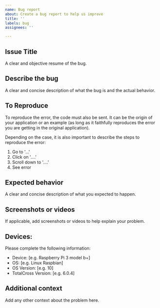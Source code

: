 ```yaml
---
name: Bug report
about: Create a bug report to help us improve
title: ''
labels: bug
assignees: ''

---
```


## Issue Title
A clear and objective resume of the bug.

## Describe the bug
A clear and concise description of what the bug is and the actual behavior.

## To Reproduce
To reproduce the error, the code must also be sent. It can be the origin of your application or an example (as long as it faithfully reproduces the error you are getting in the original application). 

Depending on the case, it is also important to describe the steps to reproduce the error: 

1. Go to '...'
2. Click on '....'
3. Scroll down to '....'
4. See error

## Expected behavior
A clear and concise description of what you expected to happen.

## Screenshots or videos
If applicable, add screenshots or videos to help explain your problem.

## Devices:
Please complete the following information:
 - Device: [e.g. Raspberry Pi 3 model b+]
 - OS: [e.g. Linux Raspbian]
 - OS Version: [e.g. 10]
 - TotalCross Version: [e.g. 6.0.4]

## Additional context
Add any other context about the problem here.

